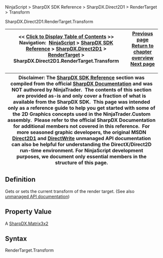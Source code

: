﻿
NinjaScript > SharpDX SDK Reference > SharpDX.Direct2D1 > RenderTarget > Transform

SharpDX.Direct2D1.RenderTarget.Transform

| << [Click to Display Table of Contents](sharpdx_direct2d1_rendertarget_transform.md) >> **Navigation:**     [NinjaScript](ninjascript.md) > [SharpDX SDK Reference](sharpdx_sdk_reference.md) > [SharpDX.Direct2D1](sharpdx_direct2d1.md) > [RenderTarget](sharpdx_direct2d1_rendertarget.md) > SharpDX.Direct2D1.RenderTarget.Transform | [Previous page](sharpdx_direct2d1_rendertarget_fillrectangle.md) [Return to chapter overview](sharpdx_direct2d1_rendertarget.md) [Next page](sharpdx_direct2d1_solidcolorbrush.md) |
| --- | --- |

| Disclaimer: The [SharpDX SDK Reference](sharpdx_sdk_reference.md) section was compiled from the official [SharpDX Documentation](http://sharpdx.org/) and was NOT authored by NinjaTrader.  The contents of this section are provided as-is and only cover a fraction of what is available from the SharpDX SDK.  This page was intended only as a reference guide to help you get started with some of the 2D Graphics concepts used in the NinjaTrader.Custom assembly.  Please refer to the official SharpDX Documentation for additional members not covered in this reference.  For more seasoned graphic developers, the original MSDN [Direct2D1](https://msdn.microsoft.com/en-us/library/windows/desktop/dd370990.aspx) and [DirectWrite](https://msdn.microsoft.com/en-us/library/windows/desktop/dd368038.aspx) unmanaged API documentation can also be helpful for understanding the DirectX/Direct2D run-time environment. For NinjaScript development purposes, we document only essential members in the structure of this page. |
| --- |

## Definition
Gets or sets the current transform of the render target. 
(See also [unmanaged API documentation](http://msdn.microsoft.com/en-us/library/dd316845.aspx))
 
## Property Value
A [SharpDX.Matrix3x2](sharpdx_matrix3x2.md)
 
## Syntax
RenderTarget.Transform
